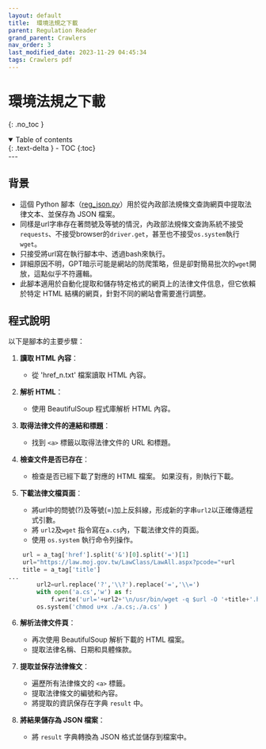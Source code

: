```yaml
---
layout: default
title:  環境法規之下載
parent: Regulation Reader
grand_parent: Crawlers
nav_order: 3
last_modified_date: 2023-11-29 04:45:34
tags: Crawlers pdf
---
```


# 環境法規之下載
{: .no_toc }

<details open markdown="block">
  <summary>
    Table of contents
  </summary>
  {: .text-delta }
- TOC
{:toc}
</details>
---

## 背景

- 這個 Python 腳本（[reg_json.py](reg_json.py)）用於從內政部法規條文查詢網頁中提取法律文本、並保存為 JSON 檔案。
- 同樣是url字串存在著問號及等號的情況，內政部法規條文查詢系統不接受`requests`、不接受browser的`driver.get`，甚至也不接受`os.system`執行`wget`。
- 只接受將url寫在執行腳本中、透過bash來執行。
- 詳細原因不明，GPT暗示可能是網站的防爬策略，但是卻對簡易批次的`wget`開放，這點似乎不符邏輯。
- 此腳本適用於自動化提取和儲存特定格式的網頁上的法律文件信息，但它依賴於特定 HTML 結構的網頁，針對不同的網站會需要進行調整。

## 程式說明

以下是腳本的主要步驟：

1. **讀取 HTML 內容**：
    - 從 'href_n.txt' 檔案讀取 HTML 內容。

2. **解析 HTML**：
    - 使用 BeautifulSoup 程式庫解析 HTML 內容。

3. **取得法律文件的連結和標題**：
    - 找到 `<a>` 標籤以取得法律文件的 URL 和標題。

4. **檢查文件是否已存在**：
    - 檢查是否已經下載了對應的 HTML 檔案。 如果沒有，則執行下載。

5. **下載法律文檔頁面**：
    - 將url中的問號(?)及等號(=)加上反斜線，形成新的字串`url2`以正確傳遞程式引數。
    - 將 `url2`及`wget` 指令寫在`a.cs`內，下載法律文件的頁面。
    - 使用 `os.system` 執行命令列操作。

```python
    url = a_tag['href'].split('&')[0].split('=')[1]
    url="https://law.moj.gov.tw/LawClass/LawAll.aspx?pcode="+url
    title = a_tag['title']
...
        url2=url.replace('?','\\?').replace('=','\\=')
        with open('a.cs','w') as f:
            f.write('url='+url2+'\n/usr/bin/wget -q $url -O '+title+'.html\n')
        os.system('chmod u+x ./a.cs;./a.cs' )
```

6. **解析法律文件頁**：
    - 再次使用 BeautifulSoup 解析下載的 HTML 檔案。
    - 提取法律名稱、日期和具體條款。

7. **提取並保存法律條文**：
    - 遍歷所有法律條文的 `<a>` 標籤。
    - 提取法律條文的編號和內容。
    - 將提取的資訊保存在字典 `result` 中。

8. **將結果儲存為 JSON 檔案**：
    - 將 `result` 字典轉換為 JSON 格式並儲存到檔案中。

